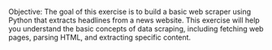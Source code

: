 Objective: The goal of this exercise is to build a basic web scraper using Python that extracts headlines from a news website. This exercise will help you understand the basic concepts of data scraping, including fetching web pages, parsing HTML, and extracting specific content.
